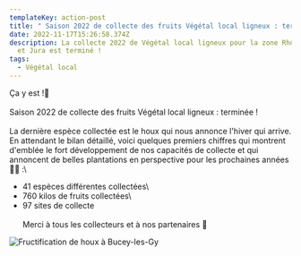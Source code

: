 ```yaml
---
templateKey: action-post
title: "﻿ Saison 2022 de collecte des fruits Végétal local ligneux : terminée !"
date: 2022-11-17T15:26:58.374Z
description: La collecte 2022 de Végétal local ligneux pour la zone Rhône-Saône
  et Jura est terminé !
tags:
  - Végétal local
---
```

Ça y est !🙌\
\
Saison 2022 de collecte des fruits Végétal local ligneux : terminée !\
\
La dernière espèce collectée est le houx qui nous annonce l'hiver qui arrive.\
En attendant le bilan détaillé, voici quelques premiers chiffres qui montrent d'emblée le fort développement de nos capacités de collecte et qui annoncent de belles plantations en perspective pour les prochaines années 🌱🌳 :\
- 41 espèces différentes collectées\
- 760 kilos de fruits collectées\
- 97 sites de collecte\
\
Merci à tous les collecteurs et à nos partenaires 🙏

![Fructification de houx à Bucey-les-Gy](/img/houx.jpg?nf_resize=fit&w=400#img-center "Fructification de houx à Bucey-les-Gy")